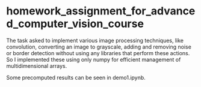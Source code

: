 # homework_assignment_for_advanced_computer_vision_course
The task asked to implement various image processing techniques, like convolution, converting an image to grayscale, adding and removing noise or border detection without using any libraries that perform these actions. So I implemented these using only numpy for efficient management of multidimensional arrays.

Some precomputed results can be seen in demo1.ipynb.
